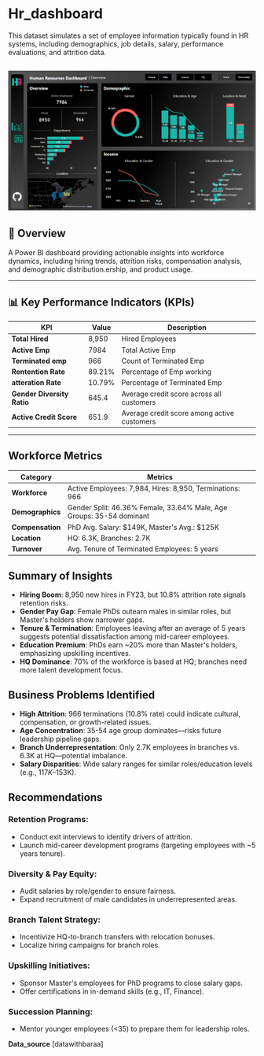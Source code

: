 # Hr_dashboard

This dataset simulates a set of employee information typically found in HR systems, including demographics, job details, salary, performance evaluations, and attrition data.

[![Power Bi Dashboard](dashboard.png)](https://app.powerbi.com/groups/me/reports/acf9af2c-2cbe-42fe-9b64-2755975492f1/0fd65a742fe4300614d9?experience=power-bi)
---

## 📌 Overview
A Power BI dashboard providing actionable insights into workforce dynamics, including hiring trends, attrition risks, compensation analysis, and demographic distribution.ership, and product usage.

---


## 📊 Key Performance Indicators (KPIs)

| KPI                      | Value     | Description |
|--------------------------|-----------|-------------|
| **Total Hired**      | 8,950    | Hired Employees |
| **Active Emp**           | 7984     | Total Active Emp |
| **Terminated emp**       | 966    | Count of Terminated Emp |
| **Rentention Rate**         | 89.21%     | Percentage of Emp working |
| **atteration Rate**          | 10.79%     | Percentage of Terminated Emp |
| **Gender Diversity Ratio** | 645.4     | Average credit score across all customers |
| **Active Credit Score**  | 651.9     | Average credit score among active customers |

---

## Workforce Metrics

| **Category**            | **Metrics**                                |
|-------------------------|--------------------------------------------|
| **Workforce**           | Active Employees: 7,984, Hires: 8,950, Terminations: 966 |
| **Demographics**        | Gender Split: 46.36% Female, 33.64% Male, Age Groups: 35-54 dominant |
| **Compensation**        | PhD Avg. Salary: $149K, Master's Avg.: $125K |
| **Location**            | HQ: 6.3K, Branches: 2.7K                  |
| **Turnover**            | Avg. Tenure of Terminated Employees: 5 years |

## Summary of Insights

- **Hiring Boom**: 8,950 new hires in FY23, but 10.8% attrition rate signals retention risks.
- **Gender Pay Gap**: Female PhDs outearn males in similar roles, but Master's holders show narrower gaps.
- **Tenure & Termination**: Employees leaving after an average of 5 years suggests potential dissatisfaction among mid-career employees.
- **Education Premium**: PhDs earn ~20% more than Master's holders, emphasizing upskilling incentives.
- **HQ Dominance**: 70% of the workforce is based at HQ; branches need more talent development focus.

## Business Problems Identified

- **High Attrition**: 966 terminations (10.8% rate) could indicate cultural, compensation, or growth-related issues.
- **Age Concentration**: 35-54 age group dominates—risks future leadership pipeline gaps.
- **Branch Underrepresentation**: Only 2.7K employees in branches vs. 6.3K at HQ—potential imbalance.
- **Salary Disparities**: Wide salary ranges for similar roles/education levels (e.g., $117K–$153K).

## Recommendations

### Retention Programs:
- Conduct exit interviews to identify drivers of attrition.
- Launch mid-career development programs (targeting employees with ~5 years tenure).
  
### Diversity & Pay Equity:
- Audit salaries by role/gender to ensure fairness.
- Expand recruitment of male candidates in underrepresented areas.
  
### Branch Talent Strategy:
- Incentivize HQ-to-branch transfers with relocation bonuses.
- Localize hiring campaigns for branch roles.

### Upskilling Initiatives:
- Sponsor Master's employees for PhD programs to close salary gaps.
- Offer certifications in in-demand skills (e.g., IT, Finance).

### Succession Planning:
- Mentor younger employees (<35) to prepare them for leadership roles.


 **Data_source** [datawithbaraa]
